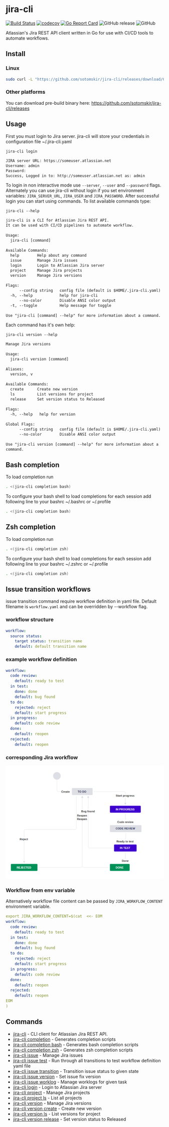 # jira-cli
[![Build Status](https://travis-ci.org/sotomskir/jira-cli.svg?branch=master)](https://travis-ci.org/sotomskir/jira-cli)
[![codecov](https://codecov.io/gh/sotomskir/jira-cli/branch/master/graph/badge.svg)](https://codecov.io/gh/sotomskir/jira-cli)
[![Go Report Card](https://goreportcard.com/badge/github.com/sotomskir/jira-cli)](https://goreportcard.com/report/github.com/sotomskir/jira-cli)
![GitHub release](https://img.shields.io/github/release-pre/sotomskir/jira-cli.svg)
![GitHub](https://img.shields.io/github/license/sotomskir/jira-cli.svg)

Atlassian's Jira REST API client written in Go for use with CI/CD tools to automate workflows.

## Install
### Linux
```bash
sudo curl -L "https://github.com/sotomskir/jira-cli/releases/download/0.6.0/jira-cli-$(uname -s)-$(uname -m)" -o /usr/local/bin/jira-cli && sudo chmod +x /usr/local/bin/jira-cli
```
### Other platforms
You can download pre-build binary here: https://github.com/sotomskir/jira-cli/releases

## Usage
First you must login to Jira server. jira-cli will store your credentials in configuration file ~/.jira-cli.yaml
```bash
jira-cli login
```

```
JIRA server URL: https://someuser.atlassian.net
Username: admin
Password: 
Success, Logged in to: http://someuser.atlassian.net as: admin
```
To login in non interactive mode use `--server`, `--user` and `--password` flags. 
Alternately you can use jira-cli without login if you set environment variables: 
`JIRA_SERVER_URL`, `JIRA_USER` and `JIRA_PASSWORD`. After successful login you can start using commands.
To list available commands type:
```
jira-cli --help
```
```
jira-cli is a CLI for Atlassian Jira REST API.
It can be used with CI/CD pipelines to automate workflow.

Usage:
  jira-cli [command]

Available Commands:
  help        Help about any command
  issue       Manage Jira issues
  login       Login to Atlassian Jira server
  project     Manage Jira projects
  version     Manage Jira versions

Flags:
      --config string   config file (default is $HOME/.jira-cli.yaml)
  -h, --help            help for jira-cli
      --no-color        Disable ANSI color output
  -t, --toggle          Help message for toggle

Use "jira-cli [command] --help" for more information about a command.
```
Each command has it's own help:
```
jira-cli version --help
```
```
Manage Jira versions

Usage:
  jira-cli version [command]

Aliases:
  version, v

Available Commands:
  create      Create new version
  ls          List versions for project
  release     Set version status to Released

Flags:
  -h, --help   help for version

Global Flags:
      --config string   config file (default is $HOME/.jira-cli.yaml)
      --no-color        Disable ANSI color output

Use "jira-cli version [command] --help" for more information about a command.
```

## Bash completion
To load completion run
```bash
. <(jira-cli completion bash)
```

To configure your bash shell to load completions for each session add following line to your bashrc
 ~/.bashrc or ~/.profile
```bash
. <(jira-cli completion bash)
```

## Zsh completion
To load completion run
```bash
. <(jira-cli completion zsh)
```

To configure your bash shell to load completions for each session add following line to your bashrc
 ~/.zshrc or ~/.profile
```bash
. <(jira-cli completion zsh)
```

## Issue transition workflows
issue transition command require workflow definition in yaml file. 
Default filename is `workflow.yaml` and can be overridden by --workflow flag.
### workflow structure
```yaml
workflow:
  source status:
    target status: transition name
    default: default transition name
```
### example workflow definition
```yaml
workflow:
  code review:
    default: ready to test
  in test:
    done: done
    default: bug found
  to do:
    rejected: reject
    default: start progress
  in progress:
    default: code review
  done:
    default: reopen
  rejected:
    default: reopen
```
### corresponding Jira workflow
![Alt text](docs/workflow.png?raw=true "Example Jira workflow")

### Workflow from env variable
Alternatively workflow file content can be passed by `JIRA_WORKFLOW_CONTENT` environment variable.
```yaml
export JIRA_WORKFLOW_CONTENT=$(cat  <<- EOM
workflow:
  code review:
    default: ready to test
  in test:
    done: done
    default: bug found
  to do:
    rejected: reject
    default: start progress
  in progress:
    default: code review
  done:
    default: reopen
  rejected:
    default: reopen
EOM
)
```

## Commands
* [jira-cli](docs/jira-cli.md)	 - CLI client for Atlassian Jira REST API.
* [jira-cli completion](docs/jira-cli_completion.md)	 - Generates completion scripts
* [jira-cli completion bash](docs/jira-cli_completion_bash.md)	 - Generates bash completion scripts
* [jira-cli completion zsh](docs/jira-cli_completion_zsh.md)	 - Generates zsh completion scripts
* [jira-cli issue](docs/jira-cli_issue.md)	 - Manage Jira issues
* [jira-cli issue test](docs/jira-cli_issue_test.md)	 - Run through all transitions to test workflow definition yaml file
* [jira-cli issue transition](docs/jira-cli_issue_transition.md)	 - Transition issue status to given state
* [jira-cli issue version](docs/jira-cli_issue_version.md)	 - Set issue fix version
* [jira-cli issue worklog](docs/jira-cli_issue_worklog.md)	 - Manage worklogs for given task
* [jira-cli login](docs/jira-cli_login.md)	 - Login to Atlassian Jira server
* [jira-cli project](docs/jira-cli_project.md)	 - Manage Jira projects
* [jira-cli project ls](docs/jira-cli_project_ls.md)	 - List all projects
* [jira-cli version](docs/jira-cli_version.md)	 - Manage Jira versions
* [jira-cli version create](docs/jira-cli_version_create.md)	 - Create new version
* [jira-cli version ls](docs/jira-cli_version_ls.md)	 - List versions for project
* [jira-cli version release](docs/jira-cli_version_release.md)	 - Set version status to Released
